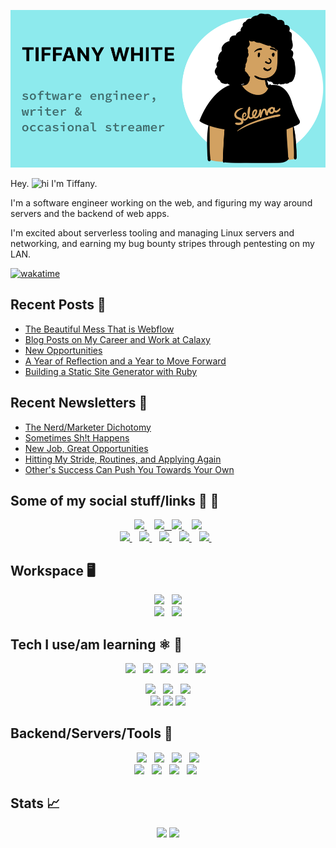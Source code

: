 <p align='center'>
  <img src="assets/github-banner.png">
</p>

Hey. <img src="https://user-images.githubusercontent.com/1303154/88677602-1635ba80-d120-11ea-84d8-d263ba5fc3c0.gif" width="22px" height="17px" alt="hi"> I'm Tiffany.

I'm a software engineer working on the web, and figuring my way around servers and the backend of web apps.

I'm excited about serverless tooling and managing Linux servers and networking, and earning my bug bounty stripes through pentesting on my LAN.

[![wakatime](https://wakatime.com/badge/user/35a1c519-3817-40c1-9c97-00e108889072.svg?style=for-the-badge)](https://wakatime.com/@35a1c519-3817-40c1-9c97-00e108889072)

## Recent Posts 📝

<!--START_SECTION:feed-->
* [The Beautiful Mess That is Webflow](https:&#x2F;&#x2F;www.tiffanywhite.dev&#x2F;the-beautiful-mess-that-is-webflow&#x2F;)
* [Blog Posts on My Career and Work at Calaxy](https:&#x2F;&#x2F;www.tiffanywhite.dev&#x2F;blog-posts-on-my-career-and-work-at-calaxy&#x2F;)
* [New Opportunities](https:&#x2F;&#x2F;www.tiffanywhite.dev&#x2F;new-opportunities&#x2F;)
* [A Year of Reflection and a Year to Move Forward](https:&#x2F;&#x2F;www.tiffanywhite.dev&#x2F;a-year-of-reflection-and-a-year-to-move-forward&#x2F;)
* [Building a Static Site Generator with Ruby](https:&#x2F;&#x2F;www.tiffanywhite.dev&#x2F;building-a-static-site-generator-with-ruby&#x2F;)
<!--END_SECTION:feed-->

## Recent Newsletters 📰

<!--START_SECTION:newsletters-->
* [The Nerd&#x2F;Marketer Dichotomy](https:&#x2F;&#x2F;news.tiffanywhite.dev&#x2F;archive&#x2F;the-nerdmarketer-dichotomy&#x2F;)
* [Sometimes Sh!t Happens](https:&#x2F;&#x2F;news.tiffanywhite.dev&#x2F;archive&#x2F;sometimes-sht-happens&#x2F;)
* [New Job, Great Opportunities](https:&#x2F;&#x2F;news.tiffanywhite.dev&#x2F;archive&#x2F;new-job-great-opportunities&#x2F;)
* [Hitting My Stride, Routines, and Applying Again](https:&#x2F;&#x2F;news.tiffanywhite.dev&#x2F;archive&#x2F;hitting-my-stride-routines-and-applying-again&#x2F;)
* [Other&#39;s Success Can Push You Towards Your Own](https:&#x2F;&#x2F;news.tiffanywhite.dev&#x2F;archive&#x2F;others-success-can-push-you-towards-your-own&#x2F;)
<!--END_SECTION:newsletters-->

## Some of my social stuff/links 🔗 💬

<p align='center'>
  <a href="https://www.linkedin.com/in/tiffanyrwhite">
    <img src="https://img.shields.io/badge/linkedin-%230077B5.svg?&style=for-the-badge&logo=linkedin&logoColor=white" />
  </a>&nbsp;&nbsp;
 <a href="https://network.tiffanyrwhite.com">
  <img src="https://img.shields.io/badge/polywork-543DE0?style=for-the-badge&logo=polywork&logoColor=white"
  </a>&nbsp;&nbsp;
  <a href="https://stackoverflow.com/story/tiffanywhitedev">
    <img src="https://img.shields.io/badge/Stack_Overflow-FE7A16?style=for-the-badge&logo=stack-overflow&logoColor=white">
  </a>&nbsp;&nbsp;
  
  <a href="https://codepen.io/tiffanywhitedev">
    <img src="https://img.shields.io/badge/Codepen-000000?style=for-the-badge&logo=codepen&logoColor=white" />
  </a><br />
  <a href="http://tiffanywhite.live">
    <img src="https://img.shields.io/badge/Twitch-9146FF?style=for-the-badge&logo=twitch&logoColor=white" />
  </a>&nbsp;&nbsp;
  <a href="https://www.youtube.com/user/trwhitenontrad/featured">
    <img src="https://img.shields.io/badge/YouTube-FF0000?style=for-the-badge&logo=youtube&logoColor=white" />
  </a>&nbsp;&nbsp;
  
  <a href="https://dev.to/tiffany">
    <img src="https://img.shields.io/badge/dev.to-0A0A0A?style=for-the-badge&logo=devdotto&logoColor=white" />
  </a>&nbsp;&nbsp;
  <a href="https://www.freecodecamp.org/tiffanywhitedev">
    <img src="https://img.shields.io/badge/free%20code%20camp-27273D?style=for-the-badge&logo=freecodecamp&logoColor=white" />
  </a>&nbsp;&nbsp;
  <a href="https://codesandbox.io/u/twhite96">
    <img src="https://img.shields.io/badge/Codesandbox-000000?style=for-the-badge&logo=CodeSandbox&logoColor=white" />
  </a>&nbsp;&nbsp;
</p>

## Workspace 🖥️

<p align="center">
    <img src="https://img.shields.io/badge/Apple-M1%20Mac%20Mini-000000?style=for-the-badge&logo=apple& logoColor=white">&nbsp;&nbsp;
    <img src="https://img.shields.io/badge/Apple-MacBook_Pro_2013-000000?style=for-the-badge&logo=apple&  logoColor=white"> <br />
		<img src="https://img.shields.io/badge/Apple-MacBook_Air_2015-000000?style=for-the-badge&logo=apple&  logoColor=white">&nbsp;&nbsp;
		<img src="https://img.shields.io/badge/apple%20silicon-333333?style=for-the-badge&logo=apple&logoColor=white">
</p>

## Tech I use/am learning ⚛️ 📘

<p align="center">
    <img src="https://img.shields.io/badge/React-20232A?style=for-the-badge&logo=react&logoColor=61DAFB">&nbsp;&nbsp;
    <img src="https://img.shields.io/badge/Gatsby-663399?style=for-the-badge&logo=gatsby&logoColor=white">&nbsp;&nbsp;
    <img src="https://img.shields.io/badge/JavaScript-F7DF1E?style=for-the-badge&logo=javascript&logoColor=black">&nbsp;&nbsp;
		<img src="https://img.shields.io/badge/Svelte-4A4A55?style=for-the-badge&logo=svelte&logoColor=FF3E00"> &nbsp;
		<img src="https://img.shields.io/badge/GraphQl-E10098?style=for-the-badge&logo=graphql&logoColor=white"> &nbsp;
</p>
<p align='center'>
  <img src="https://img.shields.io/badge/Python-FFD43B?style=for-the-badge&logo=python&logoColor=darkgreen">&nbsp;&nbsp;
  <img src="https://img.shields.io/badge/C%2B%2B-00599C?style=for-the-badge&logo=c%2B%2B&logoColor=white">&nbsp;&nbsp;
  <img src="https://img.shields.io/badge/Vue.js-42b883?style=for-the-badge&logo=vuedotjs&logoColor=35495E"><br />
  <img src="https://img.shields.io/badge/PostgreSQL-316192?style=for-the-badge&logo=postgresql&logoColor=white">
  <img src="https://img.shields.io/badge/React_Native-20232A?style=for-the-badge&logo=react&logoColor=61DAFB">
  <img src="https://img.shields.io/badge/next.js-000000?style=for-the-badge&logo=nextdotjs&logoColor=white">
	
</p>

## Backend/Servers/Tools 🧰

<p align='center'>
  <img src="https://img.shields.io/badge/Express.js-000000?style=for-the-badge&logo=express&logoColor=white"> &nbsp;
  <img src="https://img.shields.io/badge/firebase-ffca28?style=for-the-badge&logo=firebase&logoColor=black"> &nbsp;
  <img src="https://img.shields.io/badge/Postman-FF6C37?style=for-the-badge&logo=Postman&logoColor=white"> &nbsp;
  <img src="https://img.shields.io/badge/Digital_Ocean-0080FF?style=for-the-badge&logo=DigitalOcean&logoColor=white"><br />
  <img src="https://img.shields.io/badge/Netlify-00C7B7?style=for-the-badge&logo=netlify&logoColor=white"> &nbsp;
  <img src="https://img.shields.io/badge/Vercel-000000?style=for-the-badge&logo=vercel&logoColor=white"> &nbsp;
	<img src="https://img.shields.io/badge/Vite-B73BFE?style=for-the-badge&logo=vite&logoColor=FFD62E"> &nbsp;
	<img src="https://img.shields.io/badge/Prisma-3982CE?style=for-the-badge&logo=Prisma&logoColor=white"> &nbsp;
</p>

<!--## **Fun Stuff**

<br />

## PC Build 🔩

  <p align='center'>
    <img src="https://img.shields.io/badge/AMD-Ryzen_3_3200G-ED1C24?style=for-the-badge&logo=amd&logoColor=white"> &nbsp;
    <img src="https://img.shields.io/badge/Corsair-LL_Series_Fan-000000?style=for-the-badge&logo=corsair& logoColor=white"> &nbsp;
    <img src="https://img.shields.io/badge/Corsair-Vengeance_RGB_Pro_32_GB_RAM-ff0000?style=for-the-badge&logo=corsair& logoColor=white"> &nbsp;
    <img src="https://img.shields.io/badge/Corsair-Crystal_iCUE_Case-000000?style=for-the-badge&logo=corsair& logoColor=white"><br />
    <img src="https://img.shields.io/badge/Corsair-CX550F_RGB_Power_Supply-white?style=for-the-badge&logo=corsair&  logoColor=white"> &nbsp;
    <img src="https://img.shields.io/badge/Samsung-970_EVO_Plus-000000?style=for-the-badge&logo=samsung&  logoColor=white"> &nbsp;
    <img src="https://img.shields.io/badge/ASUS-Tuf-ff6956?style=for-the-badge&logo=asus&logoColor=white"> &nbsp;
		<img src="https://img.shields.io/badge/NVIDIA-GTX1650-76B900?style=for-the-badge&logo=nvidia&logoColor=white"> &nbsp;
  </p>-->
## Stats 📈

<p align='center'>
  <img width='200' src="https://github-readme-stats.vercel.app/api/top-langs/?username=twhite96" />

  <img width='200' src="https://github-readme-streak-stats.herokuapp.com/?user=twhite96" /> 
</p>
